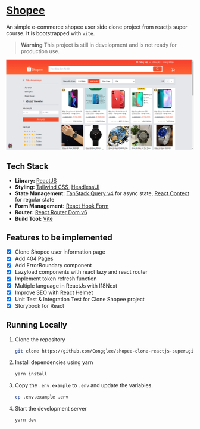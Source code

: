 # [Shopee](https://github.com/Congglee/shopee-clone-reactjs-super)

An simple e-commerce shopee user side clone project from reactjs super course. It is bootstrapped with `vite`.

> **Warning**
> This project is still in development and is not ready for production use.

[![Shopee Clone](./public/images/screenshot.png)]()

## Tech Stack

- **Library:** [ReactJS](https://react.dev/)
- **Styling:** [Tailwind CSS](https://tailwindcss.com), [HeadlessUI](https://headlessui.com/)
- **State Management:** [TanStack Query v4](https://tanstack.com/query/v4/docs/react/overview) for async state, [React Context](https://react.dev/reference/react/useContext) for regular state
- **Form Management:** [React Hook Form](https://react-hook-form.com/)
- **Router:** [React Router Dom v6](https://reactrouter.com/en/main)
- **Build Tool:** [Vite](https://vitejs.dev/)

## Features to be implemented

- [x] Clone Shopee user information page
- [x] Add 404 Pages
- [x] Add ErrorBoundary component
- [x] Lazyload components with react lazy and react router
- [x] Implement token refresh function
- [x] Multiple language in ReactJs with I18Next
- [x] Improve SEO with React Helmet
- [x] Unit Test & Integration Test for Clone Shopee project
- [x] Storybook for React

## Running Locally

1. Clone the repository

   ```bash
   git clone https://github.com/Congglee/shopee-clone-reactjs-super.git
   ```

2. Install dependencies using yarn

   ```bash
   yarn install
   ```

3. Copy the `.env.example` to `.env` and update the variables.

   ```bash
   cp .env.example .env
   ```

4. Start the development server

   ```bash
   yarn dev
   ```
